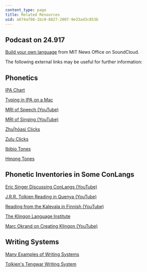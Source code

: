 ```yaml
---
content_type: page
title: Related Resources
uid: a674af86-1bc0-8827-2007-9e33ad3c853b
---
```


Podcast on 24.917
-----------------

[Build your own language](https://soundcloud.com/mitnewsoffice/build-your-own-language/s-MVGU2) from MIT News Office on SoundCloud.

The following external links may be useful for further information:

Phonetics
---------

[IPA Chart](http://www.phonetics.ucla.edu/course/chapter1/chapter1.html)

[Typing in IPA on a Mac](https://www.blugs.com/IPA/)

[MRI of Speech (YouTube)](https://www.youtube.com/watch?v=Nvvn-ZVdeqQ)

[MRI of Singing (YouTube)](https://www.youtube.com/watch?v=J3TwTb-T044)

[Zhu|hõasi Clicks](http://phonetics.ucla.edu/appendix/languages/zhu/zhu.html)

[Zulu Clicks](http://phonetics.ucla.edu/course/chapter11/zulu/zulu.html)

[Ibibio Tones](http://phonetics.ucla.edu/appendix/languages/ibibio/ibibio.html)

[Hmong Tones](http://phonetics.ucla.edu/appendix/languages/hmong/hmong.html)

Phonetic Inventories in Some ConLangs
-------------------------------------

[Eric Singer Discussing ConLangs (YouTube)](https://www.youtube.com/watch?v=oa6cHEJIjYI)

[J.R.R. Tolkien Reading in Quenya (YouTube)](https://www.youtube.com/watch?v=UOZPWpUAX0U)

[Reading from the Kalevala in Finnish (YouTube)](https://www.youtube.com/watch?v=Ajv2ceCiu_M)

[The Klingon Language Institute](https://www.kli.org/)

[Marc Okrand on Creating Klingon (YouTube)](https://www.youtube.com/watch?v=e5Did-eVQDc)

Writing Systems
---------------

[Many Examples of Writing Systems](http://www.omniglot.com/writing/)

[Tolkien's Tengwar Writing System](https://www.omniglot.com/conscripts/tengwar.htm)